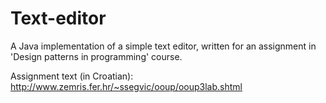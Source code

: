 # Text-editor
A Java implementation of a simple text editor, written for an assignment in 'Design patterns in programming' course.

Assignment text (in Croatian): http://www.zemris.fer.hr/~ssegvic/ooup/ooup3lab.shtml
